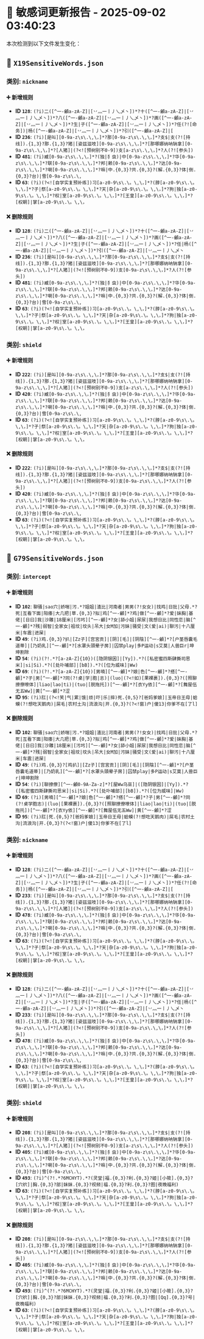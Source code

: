 # 📝 敏感词更新报告 - 2025-09-02 03:40:23

本次检测到以下文件发生变化：

## 📄 `X19SensitiveWords.json`

### 类别: `nickname`

#### ➕ 新增规则
- **ID `128`**: `(?i)二([^一-龥a-zA-Z]|[丷灬一丨丿乀乄丶])*?十([^一-龥a-zA-Z]|[丷灬一丨丿乀乄丶])*?八([^一-龥a-zA-Z]|[丷灬一丨丿乀乄丶])*?画([^一-龥a-zA-Z]|[丷灬一丨丿乀乄丶])*?生|子([^一-龥a-zA-Z]|[丷灬一丨丿乀乄丶])*?任(?![命务])|杨([^一-龥a-zA-Z]|[丷灬一丨丿乀乄丶])*?引([^一-龥a-zA-Z]|[`
- **ID `236`**: `(?i)[是叫][0-9a-z\s\.\,\，]*?那[0-9a-z\s\.\,\，]*?支$|支(?![持线]).{1,3}?那.{1,3}?猪|[姿兹滋吱][0-9a-z\s\.\,\，]*?[那哪娜纳呐钠拿][0-9a-z\s\.\,\，]*?[人猪]|(?<![预树别不0-9])支[a-z\s\.\,\，]*?人(?![参头])`
- **ID `481`**: `(?i)臧[0-9a-z\s\.\,\，]*?(独|犭虫)|中[0-9a-z\s\.\,\，]*?华[0-9a-z\s\.\,\，]*?联[0-9a-z\s\.\,\，]*?邦|赖[0-9a-z\s\.\,\，]*?达[0-9a-z\s\.\,\，]*?喇[0-9a-z\s\.\,\，]*?嘛|中.{0,3}?共.{0,3}?(解.{0,3}?体|倒.{0,3}?台)|雪[0-9a-z\s\.\,`
- **ID `63`**: `(?i)(?<![自学实复预补练])习[a-z0-9\s\.\。\,\，]*?(脖[a-z0-9\s\.\。\,\，]*?子|祭[a-z0-9\s\.\。\,\，]*?天|杂[a-z0-9\s\.\。\,\，]*?狗|独[a-z0-9\s\.\。\,\，]*?权|室[a-z0-9\s\.\。\,\，]*?[王皇][a-z0-9\s\.\。\,\，]*?[权朝]|掌[a-z0-9\s\.\。\,\，`

#### ❌ 删除规则
- **ID `128`**: `(?i)二([^一-龥a-zA-Z]|[丷灬一丨丿乀乄丶])*?十([^一-龥a-zA-Z]|[丷灬一丨丿乀乄丶])*?八([^一-龥a-zA-Z]|[丷灬一丨丿乀乄丶])*?画([^一-龥a-zA-Z]|[丷灬一丨丿乀乄丶])*?生|子([^一-龥a-zA-Z]|[丷灬一丨丿乀乄丶])*?任|杨([^一-龥a-zA-Z]|[丷灬一丨丿乀乄丶])*?引([^一-龥a-zA-Z]|[丷灬一丨丿乀乄丶`
- **ID `236`**: `(?i)[是叫][0-9a-z\s\.\,\，]*?那[0-9a-z\s\.\,\，]*?支$|支(?![持线]).{1,3}?那.{1,3}?猪|[姿兹滋吱][0-9a-z\s\.\,\，]*?[那哪娜纳呐钠拿][0-9a-z\s\.\,\，]*?[人猪]|(?<![预树别不0-9])支[0-9a-z\s\.\,\，]*?人(?![参头])`
- **ID `481`**: `(?i)臧[0-9a-z\s\.\,\，]*?(独|犭虫)|中[0-9a-z\s\.\,\，]*?华[0-9a-z\s\.\,\，]*?联[0-9a-z\s\.\,\，]*?邦|赖[0-9a-z\s\.\,\，]*?达[0-9a-z\s\.\,\，]*?喇[0-9a-z\s\.\,\，]*?嘛|中.{0,3}?共.{0,3}?(解.{0,3}?体|倒.{0,3}?台)|雪[0-9a-z\s\.\,`
- **ID `63`**: `(?i)(?<![自学实复预补练])习[a-z0-9\s\.\。\,\，]*?(脖[a-z0-9\s\.\。\,\，]*?子|祭[a-z0-9\s\.\。\,\，]*?天|杂[a-z0-9\s\.\。\,\，]*?狗|独[a-z0-9\s\.\。\,\，]*?权|室[a-z0-9\s\.\。\,\，]*?[王皇][a-z0-9\s\.\。\,\，]*?[权朝]|掌[a-z0-9\s\.\。\,\，`

### 类别: `shield`

#### ➕ 新增规则
- **ID `222`**: `(?i)[是叫][0-9a-z\s\.\,\，]*?那[0-9a-z\s\.\,\，]*?支$|支(?![持线]).{1,3}?那.{1,3}?猪|[姿兹滋吱][0-9a-z\s\.\,\，]*?[那哪娜纳呐钠拿][0-9a-z\s\.\,\，]*?[人猪]|(?<![预树别不0-9])支[a-z\s\.\,\，]*?人(?![参头])`
- **ID `420`**: `(?i)臧[0-9a-z\s\.\,\，]*?(独|犭虫)|中[0-9a-z\s\.\,\，]*?华[0-9a-z\s\.\,\，]*?联[0-9a-z\s\.\,\，]*?邦|赖[0-9a-z\s\.\,\，]*?达[0-9a-z\s\.\,\，]*?喇[0-9a-z\s\.\,\，]*?嘛|中.{0,3}?共.{0,3}?(解.{0,3}?体|倒.{0,3}?台)|雪[0-9a-z\s\.\,`
- **ID `63`**: `(?i)(?<![自学实复预补练])习[a-z0-9\s\.\。\,\，]*?(脖[a-z0-9\s\.\。\,\，]*?子|祭[a-z0-9\s\.\。\,\，]*?天|杂[a-z0-9\s\.\。\,\，]*?狗|独[a-z0-9\s\.\。\,\，]*?权|室[a-z0-9\s\.\。\,\，]*?[王皇][a-z0-9\s\.\。\,\，]*?[权朝]|掌[a-z0-9\s\.\。\,\，`

#### ❌ 删除规则
- **ID `222`**: `(?i)[是叫][0-9a-z\s\.\,\，]*?那[0-9a-z\s\.\,\，]*?支$|支(?![持线]).{1,3}?那.{1,3}?猪|[姿兹滋吱][0-9a-z\s\.\,\，]*?[那哪娜纳呐钠拿][0-9a-z\s\.\,\，]*?[人猪]|(?<![预树别不0-9])支[0-9a-z\s\.\,\，]*?人(?![参头])`
- **ID `420`**: `(?i)臧[0-9a-z\s\.\,\，]*?(独|犭虫)|中[0-9a-z\s\.\,\，]*?华[0-9a-z\s\.\,\，]*?联[0-9a-z\s\.\,\，]*?邦|赖[0-9a-z\s\.\,\，]*?达[0-9a-z\s\.\,\，]*?喇[0-9a-z\s\.\,\，]*?嘛|中.{0,3}?共.{0,3}?(解.{0,3}?体|倒.{0,3}?台)|雪[0-9a-z\s\.\,`
- **ID `63`**: `(?i)(?<![自学实复预补练])习[a-z0-9\s\.\。\,\，]*?(脖[a-z0-9\s\.\。\,\，]*?子|祭[a-z0-9\s\.\。\,\，]*?天|杂[a-z0-9\s\.\。\,\，]*?狗|独[a-z0-9\s\.\。\,\，]*?权|室[a-z0-9\s\.\。\,\，]*?[王皇][a-z0-9\s\.\。\,\，]*?[权朝]|掌[a-z0-9\s\.\。\,\，`

## 📄 `G79SensitiveWords.json`

### 类别: `intercept`

#### ➕ 新增规则
- **ID `102`**: `聊骚|sao穴|娇喘|污.*?姐姐|渣比|河南者|男男(?!女女)|找鸡|日批|父母.*?死|互看下面|阳痿|大几把|草.{0,3}?拟|鸡[^一-龥]*?鸡|做[^一-龥]*?爱|妹胸|基佬|[日曰]我|沙雕|18厘米|[污圬][^一-龥]*?女|舔小姐|尿尿|我想日比|同性恋|脑[^一-龥]*?残|弱智|全家女|祖坟|坟头|吊大|女M加|污妹|骚受|文(爱|ai)|聊污|十八厘米|车震|进屎|`
- **ID `49`**: `(?i)鸡.{0,3}?扒|[Zz子][宫宮贡]|[阴][毛]|[阴陰][^一-龥]*?[户茎唇囊毛道蒂]|[乃奶乳][^一-龥]*?[水罩头頭晕子房]|囚禁play|多P运动|s艾莫|人兽巨r|坤坤割除`
- **ID `54`**: `(?i)(?!.*?[a-zA-Z]{10})([隐阴银因]|[Yy]).*?([私密蜜四斯肆撕司思米]|si|Si).*?([处卟哺部]|[bB]).*?([位为威味]|Ww)`
- **ID `69`**: `(?i)(?!.*?[a-zA-Z]{10})[男喃][^一-龥]*?娘|色[^一-龥]*?搭[^一-龥]*?子|男[^一-龥]*?同(?!桌|学|胞|志)|(luo|(?<!如)[果裸裹]).{0,3}?([照聊撩僚嘹体]|liao|lao|ti)|(tuo|[脱拖托])[^一-龥]*?[衣Yy依][^一-龥]*?[舞屋伍无五Ww]|黄[^一-龥]*?涩`
- **ID `95`**: `(?i)肛|(?<!笑|气|累|饿|烦|吓|乐|摔)死.{0,5}?[爸妈爹娘]|玉帝日王母|蛤蟆(?!想吃天鹅肉)|屌毛|农村土沟|流浪沟|开.{0,3}?(?<!窗)户|傻13|你爹不在[了l]`

#### ❌ 删除规则
- **ID `102`**: `聊骚|sao穴|娇喘|污.*?姐姐|渣比|河南者|男男(?!女女)|找鸡|日批|父母.*?死|互看下面|阳痿|大几把|草.{0,3}?拟|鸡[^一-龥]*?鸡|做[^一-龥]*?爱|妹胸|基佬|[日曰]我|沙雕|18厘米|[污圬][^一-龥]*?女|舔小姐|尿尿|我想日比|同性恋|脑[^一-龥]*?残|弱智|全家女|祖坟|坟头|吊大|女M加|污妹|骚受|文(爱|ai)|聊污|十八厘米|车震|进屎|`
- **ID `49`**: `(?i)鸡.{0,3}?[鸡扒]|[Zz子][宫宮贡]|[阴][毛]|[阴陰][^一-龥]*?[户茎唇囊毛道蒂]|[乃奶乳][^一-龥]*?[水罩头頭晕子房]|囚禁play|多P运动|s艾莫|人兽巨r|坤坤割除`
- **ID `54`**: `(?i)[聊撩僚][^一-龥0-9A-Za-z]*?[屋Ww乌巫]|([隐阴银因]|[Yy]).*?([私密蜜四斯肆撕司思米]|si|Si).*?([处卟哺部]|[bB]).*?([位为威味]|Ww)`
- **ID `69`**: `(?i)[男喃][^一-龥]*?娘|色[^一-龥]*?搭[^一-龥]*?子|男[^一-龥]*?同(?!桌学胞志)|(luo|[果裸裹]).{0,3}?([照聊撩僚嘹体]|liao|lao|ti)|(tuo|[脱拖托])[^一-龥]*?[衣Yy依][^一-龥]*?[舞屋伍无五Ww]|黄[^一-龥]*?涩`
- **ID `95`**: `(?i)肛|死.{0,5}?[爸妈爹娘]|玉帝日王母|蛤蟆(?!想吃天鹅肉)|屌毛|农村土沟|流浪沟|开.{0,3}?(?<!窗)户|傻13|你爹不在[了l]`

### 类别: `nickname`

#### ➕ 新增规则
- **ID `128`**: `(?i)二([^一-龥a-zA-Z]|[丷灬一丨丿乀乄丶])*?十([^一-龥a-zA-Z]|[丷灬一丨丿乀乄丶])*?八([^一-龥a-zA-Z]|[丷灬一丨丿乀乄丶])*?画([^一-龥a-zA-Z]|[丷灬一丨丿乀乄丶])*?生|子([^一-龥a-zA-Z]|[丷灬一丨丿乀乄丶])*?任(?![命务])|杨([^一-龥a-zA-Z]|[丷灬一丨丿乀乄丶])*?引([^一-龥a-zA-Z]|[`
- **ID `233`**: `(?i)[是叫][0-9a-z\s\.\,\，]*?那[0-9a-z\s\.\,\，]*?支$|支(?![持线]).{1,3}?那.{1,3}?猪|[姿兹滋吱][0-9a-z\s\.\,\，]*?[那哪娜纳呐钠拿][0-9a-z\s\.\,\，]*?[人猪]|(?<![预树别不0-9])支[a-z\s\.\,\，]*?人(?![参头])`
- **ID `478`**: `(?i)臧[0-9a-z\s\.\,\，]*?(独|犭虫)|中[0-9a-z\s\.\,\，]*?华[0-9a-z\s\.\,\，]*?联[0-9a-z\s\.\,\，]*?邦|赖[0-9a-z\s\.\,\，]*?达[0-9a-z\s\.\,\，]*?喇[0-9a-z\s\.\,\，]*?嘛|中.{0,3}?共.{0,3}?(解.{0,3}?体|倒.{0,3}?台)|雪[0-9a-z\s\.\,`
- **ID `63`**: `(?i)(?<![自学实复预补练])习[a-z0-9\s\.\。\,\，]*?(脖[a-z0-9\s\.\。\,\，]*?子|祭[a-z0-9\s\.\。\,\，]*?天|杂[a-z0-9\s\.\。\,\，]*?狗|独[a-z0-9\s\.\。\,\，]*?权|室[a-z0-9\s\.\。\,\，]*?[王皇][a-z0-9\s\.\。\,\，]*?[权朝]|掌[a-z0-9\s\.\。\,\，`

#### ❌ 删除规则
- **ID `128`**: `(?i)二([^一-龥a-zA-Z]|[丷灬一丨丿乀乄丶])*?十([^一-龥a-zA-Z]|[丷灬一丨丿乀乄丶])*?八([^一-龥a-zA-Z]|[丷灬一丨丿乀乄丶])*?画([^一-龥a-zA-Z]|[丷灬一丨丿乀乄丶])*?生|子([^一-龥a-zA-Z]|[丷灬一丨丿乀乄丶])*?任|杨([^一-龥a-zA-Z]|[丷灬一丨丿乀乄丶])*?引([^一-龥a-zA-Z]|[丷灬一丨丿乀乄丶`
- **ID `233`**: `(?i)[是叫][0-9a-z\s\.\,\，]*?那[0-9a-z\s\.\,\，]*?支$|支(?![持线]).{1,3}?那.{1,3}?猪|[姿兹滋吱][0-9a-z\s\.\,\，]*?[那哪娜纳呐钠拿][0-9a-z\s\.\,\，]*?[人猪]|(?<![预树别不0-9])支[0-9a-z\s\.\,\，]*?人(?![参头])`
- **ID `478`**: `(?i)臧[0-9a-z\s\.\,\，]*?(独|犭虫)|中[0-9a-z\s\.\,\，]*?华[0-9a-z\s\.\,\，]*?联[0-9a-z\s\.\,\，]*?邦|赖[0-9a-z\s\.\,\，]*?达[0-9a-z\s\.\,\，]*?喇[0-9a-z\s\.\,\，]*?嘛|中.{0,3}?共.{0,3}?(解.{0,3}?体|倒.{0,3}?台)|雪[0-9a-z\s\.\,`
- **ID `63`**: `(?i)(?<![自学实复预补练])习[a-z0-9\s\.\。\,\，]*?(脖[a-z0-9\s\.\。\,\，]*?子|祭[a-z0-9\s\.\。\,\，]*?天|杂[a-z0-9\s\.\。\,\，]*?狗|独[a-z0-9\s\.\。\,\，]*?权|室[a-z0-9\s\.\。\,\，]*?[王皇][a-z0-9\s\.\。\,\，]*?[权朝]|掌[a-z0-9\s\.\。\,\，`

### 类别: `shield`

#### ➕ 新增规则
- **ID `208`**: `(?i)[是叫][0-9a-z\s\.\,\，]*?那[0-9a-z\s\.\,\，]*?支$|支(?![持线]).{1,3}?那.{1,3}?猪|[姿兹滋吱][0-9a-z\s\.\,\，]*?[那哪娜纳呐钠拿][0-9a-z\s\.\,\，]*?[人猪]|(?<![预树别不0-9])支[a-z\s\.\,\，]*?人(?![参头])`
- **ID `405`**: `(?i)臧[0-9a-z\s\.\,\，]*?(独|犭虫)|中[0-9a-z\s\.\,\，]*?华[0-9a-z\s\.\,\，]*?联[0-9a-z\s\.\,\，]*?邦|赖[0-9a-z\s\.\,\，]*?达[0-9a-z\s\.\,\，]*?喇[0-9a-z\s\.\,\，]*?嘛|中.{0,3}?共.{0,3}?(解.{0,3}?体|倒.{0,3}?台)|雪[0-9a-z\s\.\,`
- **ID `493`**: `(?i)^(?!.*?6MCHYT).*?(灵堂|福.{0,3}?利.{0,3}?姬|[小筱].{0,3}?[穴袕]|胸.{0,3}?部|妹妹.{0,3}?视频|福.{0,3}?利.{0,3}?图|夜晚福利)`
- **ID `63`**: `(?i)(?<![自学实复预补练])习[a-z0-9\s\.\。\,\，]*?(脖[a-z0-9\s\.\。\,\，]*?子|祭[a-z0-9\s\.\。\,\，]*?天|杂[a-z0-9\s\.\。\,\，]*?狗|独[a-z0-9\s\.\。\,\，]*?权|室[a-z0-9\s\.\。\,\，]*?[王皇][a-z0-9\s\.\。\,\，]*?[权朝]|掌[a-z0-9\s\.\。\,\，`

#### ❌ 删除规则
- **ID `208`**: `(?i)[是叫][0-9a-z\s\.\,\，]*?那[0-9a-z\s\.\,\，]*?支$|支(?![持线]).{1,3}?那.{1,3}?猪|[姿兹滋吱][0-9a-z\s\.\,\，]*?[那哪娜纳呐钠拿][0-9a-z\s\.\,\，]*?[人猪]|(?<![预树别不0-9])支[0-9a-z\s\.\,\，]*?人(?![参头])`
- **ID `405`**: `(?i)臧[0-9a-z\s\.\,\，]*?(独|犭虫)|中[0-9a-z\s\.\,\，]*?华[0-9a-z\s\.\,\，]*?联[0-9a-z\s\.\,\，]*?邦|赖[0-9a-z\s\.\,\，]*?达[0-9a-z\s\.\,\，]*?喇[0-9a-z\s\.\,\，]*?嘛|中.{0,3}?共.{0,3}?(解.{0,3}?体|倒.{0,3}?台)|雪[0-9a-z\s\.\,`
- **ID `493`**: `(?i)^(?!.*?6MCHYT).*?(灵堂|福.{0,3}?利.{0,3}?姬|[小筱].{0,3}?[穴袕]|胸.{0,3}?部|妹妹.{0,3}?视频|福.{0,3}?利.{0,3}?图|[Qq].{0,3}?号|夜晚福利)`
- **ID `63`**: `(?i)(?<![自学实复预补练])习[a-z0-9\s\.\。\,\，]*?(脖[a-z0-9\s\.\。\,\，]*?子|祭[a-z0-9\s\.\。\,\，]*?天|杂[a-z0-9\s\.\。\,\，]*?狗|独[a-z0-9\s\.\。\,\，]*?权|室[a-z0-9\s\.\。\,\，]*?[王皇][a-z0-9\s\.\。\,\，]*?[权朝]|掌[a-z0-9\s\.\。\,\，`

